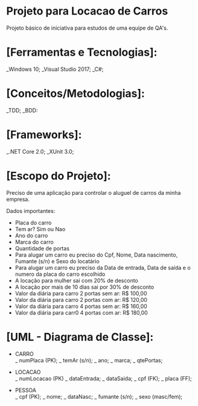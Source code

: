 # Projeto para Locacao de Carros

Projeto básico de iniciativa para estudos de uma equipe de QA's.

# [Ferramentas e Tecnologias]:
_Windows 10;
_Visual Studio 2017;
_C#;

# [Conceitos/Metodologias]:
_TDD;
_BDD:

# [Frameworks]:
_.NET Core 2.0;
_XUnit 3.0;

# [Escopo do Projeto]:

Preciso de uma aplicação para controlar o aluguel de carros da minha empresa.

Dados importantes:
- Placa do carro
- Tem ar? Sim ou Nao
- Ano do carro
- Marca do carro
- Quantidade de portas
- Para alugar um carro eu preciso do Cpf, Nome, Data nascimento, Fumante (s/n) e Sexo do locatário
- Para alugar um carro eu preciso da Data de entrada, Data de saída e o numero da placa do carro escolhido
- A locação para mulher sai com 20% de desconto
- A locação por mais de 10 dias sai por 30% de desconto
- Valor da diária para carro 2 portas sem ar: R$ 100,00
- Valor da diária para carro 2 portas com ar: R$ 120,00
- Valor da diária para carro 4 portas sem ar: R$ 160,00
- Valor da diária para carr0 4 portas com ar: R$ 180,00

# [UML - Diagrama de Classe]:
- CARRO                        
_ numPlaca (PK);
_ temAr (s/n);
_ ano;
_ marca;
_ qtePortas;

- LOCACAO       
_ numLocacao (PK)
_ dataEntrada;
_ dataSaida;
_ cpf (FK);
_ placa (FF);

- PESSOA        
_ cpf (PK);
_ nome;
_ dataNasc;
_ fumante (s/n);
_ sexo (masc/fem);
